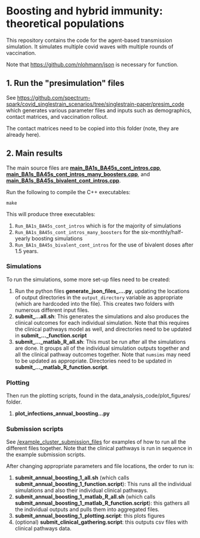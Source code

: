 # Boosting and hybrid immunity: theoretical populations 

This repository contains the code for the agent-based transmission simulation. It simulates multiple covid waves with multiple rounds of vaccination. 

Note that https://github.com/nlohmann/json is necessary for function.

## 1. Run the "presimulation" files 

See https://github.com/spectrum-spark/covid_singlestrain_scenarios/tree/singlestrain-paper/presim_code which generates various parameter files and inputs such as demographics, contact matrices, and vaccination rollout.

The contact matrices need to be copied into this folder (note, they are already here).

## 2. Main results

The main source files are [**main_BA1s_BA45s_cont_intros.cpp**](/main_BA1s_BA45s_cont_intros.cpp), [**main_BA1s_BA45s_cont_intros_many_boosters.cpp**](/main_BA1s_BA45s_cont_intros_many_boosters.cpp), and  [**main_BA1s_BA45s_bivalent_cont_intros.cpp**](/main_BA1s_BA45s_bivalent_cont_intros.cpp).

Run the following to compile the C++ executables: 

`make`

This will produce three executables:

1. `Run_BA1s_BA45s_cont_intros` which is for the majority of simulations
2. `Run_BA1s_BA45s_cont_intros_many_boosters` for the six-monthly/half-yearly boosting simulations
3. `Run_BA1s_BA45s_bivalent_cont_intros` for the use of bivalent doses after 1.5 years. 


### Simulations

To run the simulations, some more set-up files need to be created:

1. Run the python files **generate_json_files_....py**, updating the locations of output directories in the `output_directory` variable as appropriate (which are hardcoded into the file). This creates two folders with numerous different input files.
2. **submit_...all.sh**: This generates the simulations and also produces the clinical outcomes for each individual simulation. Note that this requires the clinical pathways model as well, and directories need to be updated in **submit_..._function.script**
3. **submit_..._matlab_R_all.sh**: This must be run after all the simulations are done. It groups all of the individual simulation outputs together and all the clinical pathway outcomes together. Note that `numsims` may need to be updated as appropriate. Directories need to be updated in **submit_..._matlab_R_function.script**.



### Plotting

Then run the plotting scripts, found in the data_analysis_code/plot_figures/ folder.

1. **plot_infections_annual_boosting...py**

### Submission scripts

See [/example_cluster_submission_files](https://github.com/spectrum-spark/covid_singlestrain_scenarios/tree/singlestrain-paper/main_ABM/example_cluster_submission_files) for examples of how to run all the different files together. Note that the clinical pathways is run in sequence in the example submission scripts.

After changing appropriate parameters and file locations, the order to run is:

1. **submit_annual_boosting_1_all.sh** (which calls **submit_annual_boosting_1_function.script**): This runs all the individual simulations and also their individual clinical pathways.
2. **submit_annual_boosting_1_matlab_R_all.sh** (which calls **submit_annual_boosting_1_matlab_R_function.script**): this gathers all the individual outputs and pulls them into aggregated files.
3. **submit_annual_boosting_1_plotting.script**: this plots figures
4. (optional) **submit_clinical_gathering.script**: this outputs csv files with clinical pathways data.
